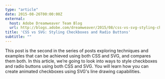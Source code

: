```yaml
---
type: "article"
date: 2015-08-26T00:00:00Z
external:
  host: Adobe Dreamweaver Team Blog
  url: http://blogs.adobe.com/dreamweaver/2015/08/css-vs-svg-styling-checkboxes-and-radio-buttons.html
title: 'CSS vs SVG: Styling Checkboxes and Radio Buttons'
subtitle: ""
---
```


<p class="size-2x">
	This post is the second in the series of posts exploring techniques and examples that can be achieved using both CSS and SVG, and compares them both. 
	In this article, we’re going to look into ways to style checkboxes and radio buttons using both CSS and SVG. You will learn how you can create animated checkboxes using SVG's line drawing capabilities. 
</p>
